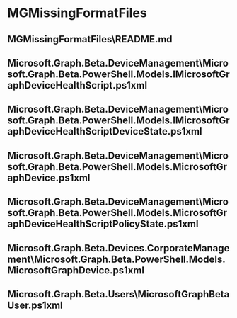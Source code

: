 # MGMissingFormatFiles
## MGMissingFormatFiles\README.md ## Microsoft.Graph.Beta.DeviceManagement\Microsoft.Graph.Beta.PowerShell.Models.IMicrosoftGraphDeviceHealthScript.ps1xml ## Microsoft.Graph.Beta.DeviceManagement\Microsoft.Graph.Beta.PowerShell.Models.IMicrosoftGraphDeviceHealthScriptDeviceState.ps1xml ## Microsoft.Graph.Beta.DeviceManagement\Microsoft.Graph.Beta.PowerShell.Models.MicrosoftGraphDevice.ps1xml ## Microsoft.Graph.Beta.DeviceManagement\Microsoft.Graph.Beta.PowerShell.Models.MicrosoftGraphDeviceHealthScriptPolicyState.ps1xml ## Microsoft.Graph.Beta.Devices.CorporateManagement\Microsoft.Graph.Beta.PowerShell.Models.MicrosoftGraphDevice.ps1xml ## Microsoft.Graph.Beta.Users\MicrosoftGraphBetaUser.ps1xml
